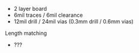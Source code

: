 
 * 2 layer board
 * 6mil traces / 6mil clearance
 * 12mil drill / 24mil vias (0.3mm drill / 0.6mm vias)

Length matching

 * ???


